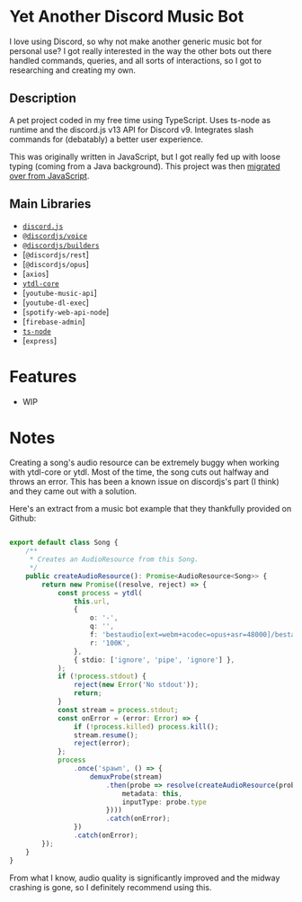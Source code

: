 # Yet Another Discord Music Bot
I love using Discord, so why not make another generic music bot for personal use? I got really interested in the way the other bots out there handled commands, queries, and all sorts of interactions, so I got to researching and creating my own.

## Description
A pet project coded in my free time using TypeScript. Uses ts-node as runtime and the discord.js v13 API for Discord v9. Integrates slash commands for (debatably) a better user experience.

This was originally written in JavaScript, but I got really fed up with loose typing (coming from a Java background). This project was then [migrated over from JavaScript].

## Main Libraries
- [`discord.js`]
- [`@discordjs/voice`]
- [`@discordjs/builders`]
- [`@discordjs/rest`]
- [`@discordjs/opus`]
- [`axios`]
- [`ytdl-core`]
- [`youtube-music-api`]
- [`youtube-dl-exec`]
- [`spotify-web-api-node`]
- [`firebase-admin`]
- [`ts-node`]
- [`express`]

# Features
- WIP

# Notes
Creating a song's audio resource can be extremely buggy when working with ytdl-core or ytdl. Most of the time, the song cuts out halfway and throws an error. This has been a known issue on discordjs's part (I think) and they came out with a solution.

Here's an extract from a music bot example that they thankfully provided on Github:
```ts

export default class Song {
    /**
     * Creates an AudioResource from this Song.
     */
    public createAudioResource(): Promise<AudioResource<Song>> {
        return new Promise((resolve, reject) => {
            const process = ytdl(
                this.url,
                {
                    o: '-',
                    q: '',
                    f: 'bestaudio[ext=webm+acodec=opus+asr=48000]/bestaudio',
                    r: '100K',
                },
                { stdio: ['ignore', 'pipe', 'ignore'] },
            );
            if (!process.stdout) {
                reject(new Error('No stdout'));
                return;
            }
            const stream = process.stdout;
            const onError = (error: Error) => {
                if (!process.killed) process.kill();
                stream.resume();
                reject(error);
            };
            process
                .once('spawn', () => {
                    demuxProbe(stream)
                        .then(probe => resolve(createAudioResource(probe.stream, {
                            metadata: this,
                            inputType: probe.type
                        })))
                        .catch(onError);
                })
                .catch(onError);
        });
    }
}
```

From what I know, audio quality is significantly improved and the midway crashing is gone, so I definitely recommend using this.

[migrated over from JavaScript]: https://github.com/Shockch4rge/js-discord-bitjam
[`discord.js`]: https://www.npmjs.com/package/discord.js
[`@discordjs/voice`]: https://www.npmjs.com/package/@discordjs/voice
[`@discordjs/builders`]: https://www.npmjs.com/package/@discordjs/builders
[`ts-node`]: https://www.npmjs.com/package/ts-node
[`ytdl-core`]: https://www.npmjs.com/package/ytdl-core
